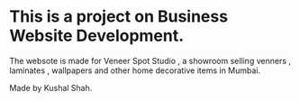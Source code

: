 # This is a project on Business Website Development.

The websote is made for Veneer Spot Studio , a showroom selling venners , laminates , wallpapers and other home decorative items in Mumbai.

Made by Kushal Shah.